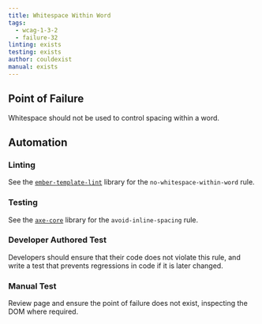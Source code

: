 ```yaml
---
title: Whitespace Within Word
tags: 
  - wcag-1-3-2
  - failure-32
linting: exists
testing: exists
author: couldexist
manual: exists
---
```


## Point of Failure
Whitespace should not be used to control spacing within a word.

## Automation

### Linting
See the [`ember-template-lint`](https://github.com/ember-template-lint/ember-template-lint) library for the `no-whitespace-within-word` rule.

### Testing
See the [`axe-core`](https://github.com/dequelabs/axe-core) library for the `avoid-inline-spacing` rule.

### Developer Authored Test
Developers should ensure that their code does not violate this rule, and write a test that prevents regressions in code if it is later changed.

### Manual Test
Review page and ensure the point of failure does not exist, inspecting the DOM where required.
